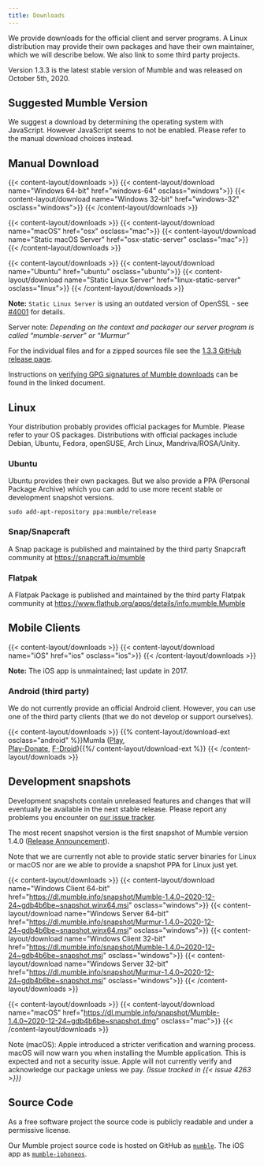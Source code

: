 ```yaml
---
title: Downloads
---
```

We provide downloads for the official client and server programs. A Linux distribution may provide their own packages and have their own maintainer, which we will describe below. We also link to some third party projects.

Version 1.3.3 is the latest stable version of Mumble and was released on October 5th, 2020.

## Suggested Mumble Version

<div id="suggested-download" style="display: grid; grid-template-columns: auto 1fr;">We suggest a download by determining the operating system with JavaScript. However JavaScript seems to not be enabled. Please refer to the manual download choices instead.</div>
<script>
'use strict'
/* For win always Win32 on Firefox and Chrome */
function parsePlatform(value) {
    value = value.toLowerCase()
    if (value.includes('Windows NT')) {
        if (value.includes('win64') || value.includes('wow64')) {
            return 'win64'
        }
        return 'win32'
    }
    if (value.includes('windows')) {
        return 'win64'
    }
    if (value.includes('Mac OS X') || value.includes('macOS')) {
        return 'macos'
    }
    if (value.includes('android')) {
        return 'android'
    }
    if (value.includes('linux')) {
        return 'linux'
    }
}
function getPlatform() {
    return parsePlatform(navigator.oscpu) || parsePlatform(navigator.appVersion) || parsePlatform(navigator.userAgent) || parsePlatform(navigator.platform)
}
function getButton(href, icon, caption) {
    return '<a class="suggested-download-button" href="' + href + '"><img class="suggested-download-button-icon" src="/css/icons/' + icon + '"><div class="suggested-download-button-caption">' + caption + '</div></a>'
}
function getPlatformContent(platform) {
    switch (platform) {
        case 'win64':
            return getButton('windows-64', 'windows.svg', 'Mumble for Windows 64-bit')
        case 'win32':
            return getButton('windows-32', 'windows.svg', 'Mumble for Windows 32-bit')
        case 'linux':
            return getButton('ubuntu', 'ubuntu.svg', 'Mumble PPA for Ubuntu')
        case 'macos':
            return getButton('osx', 'apple.svg', 'Mumble for macOS')
        default:
            return 'We could not determine the OS you are browsing this website on. Please choose the appropriate download yourself.'
            break;
    }
}
document.getElementById('suggested-download').innerHTML = getPlatformContent(getPlatform())
</script>

## Manual Download

{{< content-layout/downloads >}}
{{< content-layout/download name="Windows 64-bit" href="windows-64" osclass="windows">}}
{{< content-layout/download name="Windows 32-bit" href="windows-32" osclass="windows">}}
{{< /content-layout/downloads >}}

{{< content-layout/downloads >}}
{{< content-layout/download name="macOS" href="osx" osclass="mac">}}
{{< content-layout/download name="Static macOS Server" href="osx-static-server" osclass="mac">}}
{{< /content-layout/downloads >}}

{{< content-layout/downloads >}}
{{< content-layout/download name="Ubuntu" href="ubuntu" osclass="ubuntu">}}
{{< content-layout/download name="Static Linux Server" href="linux-static-server" osclass="linux">}}
{{< /content-layout/downloads >}}

**Note:** `Static Linux Server` is using an outdated version of OpenSSL - see [#4001](https://github.com/mumble-voip/mumble/issues/4001) for details. 

Server note: *Depending on the context and packager our server program is called “mumble-server” or “Murmur”*

For the individual files and for a zipped sources file see the [1.3.3 GitHub release page](https://github.com/mumble-voip/mumble/releases/tag/1.3.3).

Instructions on [verifying GPG signatures of Mumble downloads](https://github.com/mumble-voip/mumble-gpg-signatures/blob/master/gpg.txt) can be found in the linked document.

## Linux

Your distribution probably provides official packages for Mumble. Please refer to your OS packages. Distributions with official packages include Debian, Ubuntu, Fedora, openSUSE, Arch Linux, Mandriva/ROSA/Unity.

### Ubuntu

Ubuntu provides their own packages. But we also provide a PPA (Personal Package Archive) which you can add to use more recent stable or development snapshot versions.

    sudo add-apt-repository ppa:mumble/release

### Snap/Snapcraft

A Snap package is published and maintained by the third party Snapcraft community at <https://snapcraft.io/mumble>

### Flatpak

A Flatpak Package is published and maintained by the third party Flatpak community at <https://www.flathub.org/apps/details/info.mumble.Mumble>

## Mobile Clients

{{< content-layout/downloads >}}
{{< content-layout/download name="iOS" href="ios" osclass="ios">}}
{{< /content-layout/downloads >}}

**Note:** The iOS app is unmaintained; last update in 2017.

### Android (third party)

We do not currently provide an official Android client. However, you can use one of the third party clients (that we do not develop or support ourselves).

{{< content-layout/downloads >}}
{{% content-layout/download-ext osclass="android" %}}Mumla ([Play](https://play.google.com/store/apps/details?id=se.lublin.mumla),<br>[Play-Donate](https://play.google.com/store/apps/details?id=se.lublin.mumla.donation), [F-Droid](https://f-droid.org/packages/se.lublin.mumla)){{%/ content-layout/download-ext %}}
{{< /content-layout/downloads >}}

## Development snapshots

Development snapshots contain unreleased features and changes that will eventually be available in the next stable release. Please report any problems you encounter on [our issue tracker](https://github.com/mumble-voip/mumble/issues).

The most recent snapshot version is the first snapshot of Mumble version 1.4.0
([Release Announcement](https://www.mumble.info/blog/first-mumble-1.4.0-development-snapshot/)).

Note that we are currently not able to provide static server binaries for Linux or macOS nor are we able to provide a snapshot PPA for Linux just yet.

{{< content-layout/downloads >}}
{{< content-layout/download name="Windows Client 64-bit" href="https://dl.mumble.info/snapshot/Mumble-1.4.0~2020-12-24~gdb4b6be~snapshot.winx64.msi" osclass="windows">}}
{{< content-layout/download name="Windows Server 64-bit" href="https://dl.mumble.info/snapshot/Murmur-1.4.0~2020-12-24~gdb4b6be~snapshot.winx64.msi" osclass="windows">}}
{{< content-layout/download name="Windows Client 32-bit" href="https://dl.mumble.info/snapshot/Mumble-1.4.0~2020-12-24~gdb4b6be~snapshot.msi" osclass="windows">}}
{{< content-layout/download name="Windows Server 32-bit" href="https://dl.mumble.info/snapshot/Murmur-1.4.0~2020-12-24~gdb4b6be~snapshot.msi" osclass="windows">}}
{{< /content-layout/downloads >}}

{{< content-layout/downloads >}}
{{< content-layout/download name="macOS" href="https://dl.mumble.info/snapshot/Mumble-1.4.0~2020-12-24~gdb4b6be~snapshot.dmg" osclass="mac">}}
{{< /content-layout/downloads >}}

Note (macOS): Apple introduced a stricter verification and warning process. macOS will now warn you when installing the Mumble application. This is expected and not a security issue. Apple will not currently verify and acknowledge our package unless we pay. *(Issue tracked in {{< issue 4263 >}})*

## Source Code

As a free software project the source code is publicly readable and under a permissive license.

Our Mumble project source code is hosted on GitHub as [`mumble`](https://github.com/mumble-voip/mumble). The iOS app as [`mumble-iphoneos`](https://github.com/mumble-voip/mumble-iphoneos).
